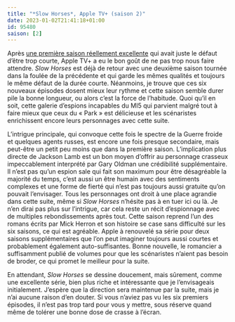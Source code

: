 ```yaml
---
title: "*Slow Horses*, Apple TV+ (saison 2)"
date: 2023-01-02T21:41:18+01:00
id: 95480 
saison: [2]
---
```


Après [une première saison réellement excellente](https://nicolasfurno.fr/serie/slow-horses-apple-tv+/) qui avait juste le défaut d’être trop courte, Apple TV+ a eu le bon goût de ne pas trop nous faire attendre. *Slow Horses* est déjà de retour avec une deuxième saison tournée dans la foulée de la précédente et qui garde les mêmes qualités et toujours le même défaut de la durée courte. Néanmoins, je trouve que ces six nouveaux épisodes dosent mieux leur rythme et cette saison semble durer pile la bonne longueur, ou alors c’est la force de l’habitude. Quoi qu’il en soit, cette galerie d’espions incapables du MI5 qui parvient malgré tout à faire mieux que ceux du « Park » est délicieuse et les scénaristes enrichissent encore leurs personnages avec cette suite. 

L’intrigue principale, qui convoque cette fois le spectre de la Guerre froide et quelques agents russes, est encore une fois presque secondaire, mais peut-être un petit peu moins que dans la première saison. L’implication plus directe de Jackson Lamb est un bon moyen d’offrir au personnage crasseux impeccablement interprété par Gary Oldman une crédibilité supplémentaire. Il n’est pas qu’un espion sale qui fait son maximum pour être désagréable la majorité du temps, c’est aussi un être humain avec des sentiments complexes et une forme de fierté qui n’est pas toujours aussi gratuite qu’on pouvait l’envisager. Tous les personnages ont droit à une place agrandie dans cette suite, même si *Slow Horses* n’hésite pas à en tuer ici ou là. Je n’en dirai pas plus sur l’intrigue, car cela reste un récit d’espionnage avec de multiples rebondissements après tout. Cette saison reprend l’un des romans écrits par Mick Herron et son histoire se case sans difficulté sur les six saisons, ce qui est agréable. Apple à renouvelé sa série pour deux saisons supplémentaires que l’on peut imaginer toujours aussi courtes et probablement également auto-suffisantes. Bonne nouvelle, le romancier a suffisamment publié de volumes pour que les scénaristes n’aient pas besoin de broder, ce qui promet le meilleur pour la suite.

En attendant, *Slow Horses* se dessine doucement, mais sûrement, comme une excellente série, bien plus riche et intéressante que je l’envisageais initialement. J’espère que la direction sera maintenue par la suite, mais je n’ai aucune raison d’en douter. Si vous n’aviez pas vu les six premiers épisodes, il n’est pas trop tard pour vous y mettre, sous réserve quand même de tolérer une bonne dose de crasse à l’écran. 


